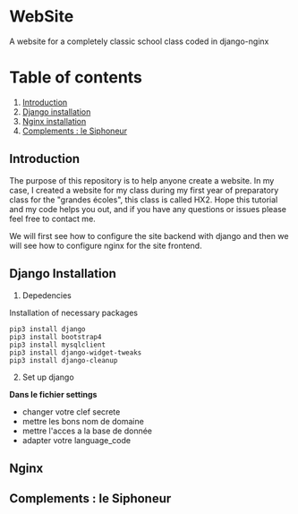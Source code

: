 # WebSite
A website for a completely classic school class coded in django-nginx 

# Table of contents
1. [Introduction](#introduction)
2. [Django installation](#Django)
3. [Nginx installation](#Nginx)
4. [Complements : le Siphoneur](#Siphoneur)

## Introduction <a name="introduction"></a>
The purpose of this repository is to help anyone create a website. In my case, I created a website for my class during my first year of preparatory class for the "grandes écoles", this class is called HX2. Hope this tutorial and my code helps you out, and if you have any questions or issues please feel free to contact me.

We will first see how to configure the site backend with django and then we will see how to configure nginx for the site frontend. 

## Django Installation <a name="Django"></a>
1. Depedencies

Installation of necessary packages 
```
pip3 install django 
pip3 install bootstrap4
pip3 install mysqlclient 
pip3 install django-widget-tweaks 
pip3 install django-cleanup
```

2. Set up django

__Dans le fichier settings__
   * changer votre clef secrete
   * mettre les bons nom de domaine
   * mettre l'acces a la base de donnée
   * adapter votre language_code

## Nginx <a name="Nginx"></a>

## Complements : le Siphoneur <a name="Siphoneur"></a>
